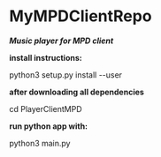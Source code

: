 # MyMPDClientRepo

*****Music player for MPD client*****

****install instructions:****

  python3 setup.py install --user

****after downloading all dependencies****

  cd PlayerClientMPD

****run python app with:****

  python3 main.py
